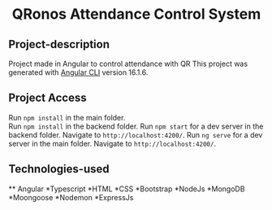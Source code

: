 <h1 align="center">QRonos Attendance Control System</h1>

## Project-description

Project made in Angular to control attendance with QR
This project was generated with [Angular CLI](https://github.com/angular/angular-cli) version 16.1.6.

## Project Access

Run `npm install` in the main folder. <br>
Run `npm install` in the backend folder.
Run `npm start` for a dev server in the backend folder. Navigate to `http://localhost:4200/`. 
Run `ng serve` for a dev server in the main folder. Navigate to `http://localhost:4200/`. 

## Technologies-used

** Angular
*Typescript
*HTML
*CSS
*Bootstrap
*NodeJs
*MongoDB
*Moongoose
*Nodemon
*ExpressJs

